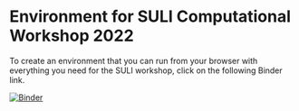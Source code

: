 # Environment for SULI Computational Workshop 2022

To create an environment that you can run from your browser with
everything you need for the SULI workshop, click on the following
Binder link.

[![Binder](https://mybinder.org/badge_logo.svg)](https://mybinder.org/v2/gh/PlasmaPy/SULI-2022/HEAD)
